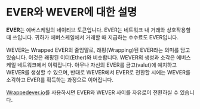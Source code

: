 # EVER와 WEVER에 대한 설명

**EVER**는 에버스케일의 네이티브 토큰입니다. EVER는 네트워크 내 거래와 상호작용할 때 쓰입니다. 귀하가 에버스케일에서 거래할 때 지급하는 수수료도 EVER입니다.&#x20;

WEVER는 Wrapped EVER의 줄임말로, 래핑(Wrapping)된 EVER라는 의미를 담고 있습니다. 이것은 래핑된 이더(Ether)와 비슷합니다. WEVER의 생성과 소각은 에버스케일 네트워크에서 이뤄집니다. 아무나 자신의 EVER를 금고(valut)에 예치하고 WEVER를 생성할 수 있으며, 반대로 WEVER에서 EVER로 전환할 시에는 WEVER를 소각하고 EVER를 획득하는 과정으로 이어집니다.&#x20;

[Wrappedever.io](https://wrappedever.io/)를 사용하시면 EVER와 WEVER 사이를 자유로이 전환하실 수 있습니다.&#x20;
